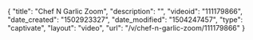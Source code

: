 {
    "title": "Chef N Garlic Zoom",
    "description": "",
    "videoid": "111179866",
    "date_created": "1502923327",
    "date_modified": "1504247457",
    "type": "captivate",
    "layout": "video",
    "url": "\/v\/chef-n-garlic-zoom\/111179866"
}